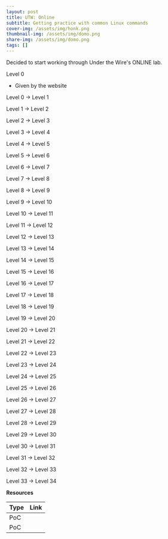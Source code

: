 ```yaml
---
layout: post
title: UTW: Online
subtitle: Getting practice with common Linux commands
cover-img: /assets/img/honk.png
thumbnail-img: /assets/img/domo.png
share-img: /assets/img/domo.png
tags: []
---
```


Decided to start working through Under the Wire's ONLINE lab.


Level 0
- Given by the website

Level 0 → Level 1

Level 1 → Level 2

Level 2 → Level 3

Level 3 → Level 4

Level 4 → Level 5

Level 5 → Level 6

Level 6 → Level 7

Level 7 → Level 8

Level 8 → Level 9
  
Level 9 → Level 10

Level 10 → Level 11
  
Level 11 → Level 12

Level 12 → Level 13

Level 13 → Level 14

Level 14 → Level 15

Level 15 → Level 16

Level 16 → Level 17

Level 17 → Level 18

Level 18 → Level 19

Level 19 → Level 20

Level 20 → Level 21

Level 21 → Level 22

Level 22 → Level 23

Level 23 → Level 24

Level 24 → Level 25

Level 25 → Level 26

Level 26 → Level 27

Level 27 → Level 28

Level 28 → Level 29

Level 29 → Level 30

Level 30 → Level 31

Level 31 → Level 32

Level 32 → Level 33

Level 33 → Level 34

**Resources**

| Type | Link |
| :------ | :--- |
| PoC ||
| PoC ||

```
